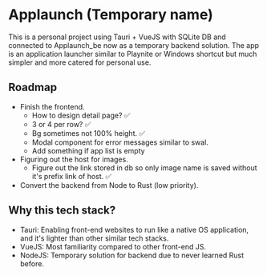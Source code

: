 # Applaunch (Temporary name)

This is a personal project using Tauri + VueJS with SQLite DB and connected to Applaunch_be now as a temporary backend solution. The app is an application launcher similar to Playnite or Windows shortcut but much simpler and more catered for personal use.

## Roadmap

- Finish the frontend.
  - How to design detail page? :white_check_mark:
  - 3 or 4 per row? :white_check_mark:
  - Bg sometimes not 100% height. :white_check_mark:
  - Modal component for error messages similar to swal.
  - Add something if app list is empty
- Figuring out the host for images.
  - Figure out the link stored in db so only image name is saved without it's prefix link of host. :white_check_mark:
- Convert the backend from Node to Rust (low priority).

## Why this tech stack?

- Tauri: Enabling front-end websites to run like a native OS application, and it's lighter than other similar tech stacks.
- VueJS: Most familiarity compared to other front-end JS.
- NodeJS: Temporary solution for backend due to never learned Rust before.
